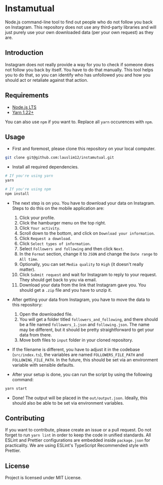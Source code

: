 # Instamutual

Node.js command-line tool to find out people who do not follow you back on Instagram. This repository does not use any third-party libraries and will just purely use your own downloaded data (per your own request) as they are.

## Introduction

Instagram does not really provide a way for you to check if someone does not follow you back by itself. You have to do that manually. This tool helps you to do that, so you can identify who has unfollowed you and how you should act or retaliate against that action.

## Requirements

- [Node.js LTS](https://nodejs.org/)
- [Yarn 1.22+](https://yarnpkg.com/)

You can also use `npm` if you want to. Replace all `yarn` occurences with `npm`.

## Usage

- First and foremost, please clone this repository on your local computer.

```bash
git clone git@github.com:lauslim12/instamutual.git
```

- Install all required dependencies.

```bash
# If you're using yarn
yarn

# If you're using npm
npm install
```

- The next step is on you. You have to download your data on Instagram. Steps to do this on the mobile application are:

  1. Click your profile.
  2. Click the hamburger menu on the top right.
  3. Click `Your activity`.
  4. Scroll down to the bottom, and click on `Download your information`.
  5. Click `Request a download`.
  6. Click `Select types of information`.
  7. Select `Followers and following` and then click `Next`.
  8. In the `Format` section, change it to `JSON` and change the `Date range` to `All time`.
  9. Optionally, you can set `Media quality` to `High` (it doesn't really matter).
  10. Click `Submit request` and wait for Instagram to reply to your request. They should get back to you via email.
  11. Download your data from the link that Instagram gave you. You should get a `.zip` file and you have to unzip it.

- After getting your data from Instagram, you have to move the data to this repository:

  1. Open the downloaded file.
  2. You will get a folder titled `followers_and_following`, and there should be a file named `followers_1.json` and `following.json`. The name may be different, but it should be pretty straightforward to get your data from there.
  3. Move both files to `input` folder in your cloned repository.

- If the filename is different, you have to adjust it in the codebase (`src/index.ts`), the variables are named `FOLLOWERS_FILE_PATH` and `FOLLOWING_FILE_PATH`. In the future, this should be set via an environment variable with sensible defaults.

- After your setup is done, you can run the script by using the following command:

```bash
yarn start
```

- Done! The output will be placed in the `out/output.json`. Ideally, this should also be able to be set via environment variables.

## Contributing

If you want to contribute, please create an issue or a pull request. Do not forget to run `yarn lint` in order to keep the code in unified standards. All ESLint and Prettier configurations are embedded inside `package.json` for practicality. We are using ESLint's TypeScript Recommended style with Prettier.

## License

Project is licensed under MIT License.
